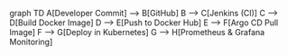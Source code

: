 graph TD
    A[Developer Commit] --> B[GitHub]
    B --> C[Jenkins (CI)]
    C --> D[Build Docker Image]
    D --> E[Push to Docker Hub]
    E --> F[Argo CD Pull Image]
    F --> G[Deploy in Kubernetes]
    G --> H[Prometheus & Grafana Monitoring]
